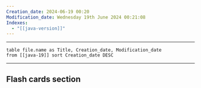 ```yaml
---
Creation_date: 2024-06-19 00:20
Modification_date: Wednesday 19th June 2024 00:21:08
Indexes:
  - "[[java-version]]"
---
```


----

```dataview
table file.name as Title, Creation_date, Modification_date
from [[java-19]] sort Creation_date DESC
```


















---
## Flash cards section

